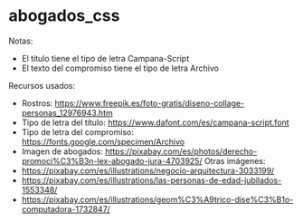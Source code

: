 # abogados_css
Notas:
- El título tiene el tipo de letra Campana-Script
- El texto del compromiso tiene el tipo de letra Archivo

Recursos usados:
- Rostros: https://www.freepik.es/foto-gratis/diseno-collage-personas_12976943.htm
- Tipo de letra del título: https://www.dafont.com/es/campana-script.font
- Tipo de letra del compromiso: https://fonts.google.com/specimen/Archivo
- Imagen de abogados: https://pixabay.com/es/photos/derecho-promoci%C3%B3n-lex-abogado-jura-4703925/
Otras imágenes:
- https://pixabay.com/es/illustrations/negocio-arquitectura-3033199/
- https://pixabay.com/es/illustrations/las-personas-de-edad-jubilados-1553348/
- https://pixabay.com/es/illustrations/geom%C3%A9trico-dise%C3%B1o-computadora-1732847/
